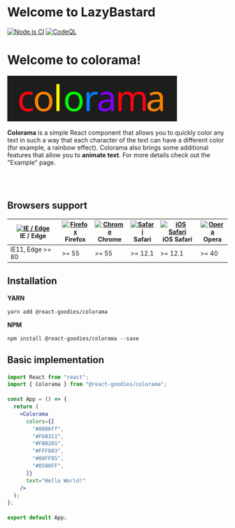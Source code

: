 # Welcome to LazyBastard

[![Node.js CI](https://github.com/marborkowski/colorama/actions/workflows/node.js.yml/badge.svg?branch=main)](https://github.com/marborkowski/colorama/actions/workflows/node.js.yml) [![CodeQL](https://github.com/marborkowski/colorama/actions/workflows/codeql.yml/badge.svg?branch=main)](https://github.com/marborkowski/colorama/actions/workflows/codeql.yml)

# Welcome to colorama!

![Colorama](https://raw.githubusercontent.com/marborkowski/colorama/main/.storybook/logo.svg)

**Colorama** is a simple React component that allows you to quickly
color any text in such a way that each character of the text can have a different
color (for example, a rainbow effect). Colorama also brings some additional features that allow you to **animate text**. For more details check out the "Example" page.

<br />
<br />

## Browsers support

<span id="compatibility" />

| [<img src="https://raw.githubusercontent.com/alrra/browser-logos/master/src/edge/edge_48x48.png" alt="IE / Edge" width="24px" height="24px" />](http://godban.github.io/browsers-support-badges/)<br/>IE / Edge | [<img src="https://raw.githubusercontent.com/alrra/browser-logos/master/src/firefox/firefox_48x48.png" alt="Firefox" width="24px" height="24px" />](http://godban.github.io/browsers-support-badges/)<br/>Firefox | [<img src="https://raw.githubusercontent.com/alrra/browser-logos/master/src/chrome/chrome_48x48.png" alt="Chrome" width="24px" height="24px" />](http://godban.github.io/browsers-support-badges/)<br/>Chrome | [<img src="https://raw.githubusercontent.com/alrra/browser-logos/master/src/safari/safari_48x48.png" alt="Safari" width="24px" height="24px" />](http://godban.github.io/browsers-support-badges/)<br/>Safari | [<img src="https://raw.githubusercontent.com/alrra/browser-logos/master/src/safari-ios/safari-ios_48x48.png" alt="iOS Safari" width="24px" height="24px" />](http://godban.github.io/browsers-support-badges/)<br/>iOS Safari | [<img src="https://raw.githubusercontent.com/alrra/browser-logos/master/src/opera/opera_48x48.png" alt="Opera" width="24px" height="24px" />](http://godban.github.io/browsers-support-badges/)<br/>Opera |
| --------------------------------------------------------------------------------------------------------------------------------------------------------------------------------------------------------------- | ----------------------------------------------------------------------------------------------------------------------------------------------------------------------------------------------------------------- | ------------------------------------------------------------------------------------------------------------------------------------------------------------------------------------------------------------- | ------------------------------------------------------------------------------------------------------------------------------------------------------------------------------------------------------------- | ----------------------------------------------------------------------------------------------------------------------------------------------------------------------------------------------------------------------------- | --------------------------------------------------------------------------------------------------------------------------------------------------------------------------------------------------------- |
| IE11, Edge >= 80                                                                                                                                                                                                | >= 55                                                                                                                                                                                                             | >= 55                                                                                                                                                                                                         | >= 12.1                                                                                                                                                                                                       | >= 12.1                                                                                                                                                                                                                       | >= 40                                                                                                                                                                                                     |

## Installation

**YARN**

```shell
yarn add @react-goodies/colorama
```

**NPM**

```shell
npm install @react-goodies/colorama --save
```

## Basic implementation

```jsx
import React from "react";
import { Colorama } from "@react-goodies/colorama";

const App = () => {
  return (
    <Colorama
      colors={[
        "#8000ff",
        "#FD0311",
        "#FB8201",
        "#FFF803",
        "#00FF05",
        "#0580FF",
      ]}
      text="Hello World!"
    />
  );
};

export default App;
```
